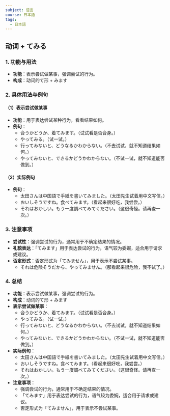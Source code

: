 ```yaml
---
subject: 语言
course: 日本語
tags:
  - 日本語
---
```


## 动词 + てみる

### 1. **功能与用法**
- **功能**：表示尝试做某事，强调尝试的行为。
- **构成**：动词的て形 + みます

### 2. **具体用法与例句**

#### （1）**表示尝试做某事**
- **功能**：用于表达尝试某种行为，看看结果如何。
- **例句**：
  - 合うかどうか、着てみます。（试试看是否合身。）
  - やってみる。（试一试。）
  - 行ってみないと、どうなるかわからない。（不去试试，就不知道结果如何。）
  - やってみないと、できるかどうかわからない。（不试一试，就不知道能否做到。）

#### （2）**实际例句**
- **例句**：
  - 太田さんは中国語で手紙を書いてみました。（太田先生试着用中文写信。）
  - おいしそうですね。食べてみます。（看起来很好吃，我尝尝。）
  - それはおかしい。もう一度調べてみてください。（这很奇怪。请再查一次。）

### 3. **注意事项**
- **尝试性**：强调尝试的行为，通常用于不确定结果的情况。
- **礼貌表达**：「てみます」用于表达尝试的行为，语气较为委婉，适合用于请求或建议。
- **否定形式**：否定形式为「てみません」，用于表示不尝试某事。
  - それは危険そうだから、やってみません。（那看起来很危险，我不试了。）

### 4. **总结**
- **功能**：表示尝试做某事，强调尝试的行为。
- **构成**：动词的て形 + みます
- **表示尝试做某事**：
  - 合うかどうか、着てみます。（试试看是否合身。）
  - やってみる。（试一试。）
  - 行ってみないと、どうなるかわからない。（不去试试，就不知道结果如何。）
  - やってみないと、できるかどうかわからない。（不试一试，就不知道能否做到。）
- **实际例句**：
  - 太田さんは中国語で手紙を書いてみました。（太田先生试着用中文写信。）
  - おいしそうですね。食べてみます。（看起来很好吃，我尝尝。）
  - それはおかしい。もう一度調べてみてください。（这很奇怪。请再查一次。）
- **注意事项**：
  - 强调尝试的行为，通常用于不确定结果的情况。
  - 「てみます」用于表达尝试的行为，语气较为委婉，适合用于请求或建议。
  - 否定形式为「てみません」，用于表示不尝试某事。